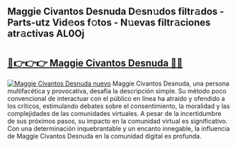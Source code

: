 ## Maggie Civantos Desnuda D𝚎sn𝚞dos filtr𝚊dos - Parts-utz Vid𝚎os f𝚘tos - N𝚞evas filtr𝚊ciones atr𝚊ctivas AL0Oj

# <h2><a href="http://mb5r9f1.tromn.icu/?c=Maggie+Civantos+Desnuda">🔗👉👉👉 Maggie Civantos Desnuda 🔗🔗</a></h2>

[![Maggie Civantos Desnuda nuevo](https://i.imgur.com/pEAQMta.gif)](http://mb5r9f1.tromn.icu/?c=Maggie+Civantos+Desnuda)
Maggie Civantos Desnuda, una persona multifacética y provocativa, desafía la descripción simple. Su método poco convencional de interactuar con el público en línea ha atraído y ofendido a los críticos, estimulando debates sobre el consentimiento, la moralidad y las complejidades de las comunidades virtuales. A pesar de la incertidumbre de sus próximos pasos, su impacto en la comunidad virtual es significativo. Con una determinación inquebrantable y un encanto innegable, la influencia de Maggie Civantos Desnuda en la comunidad digital es profunda.
